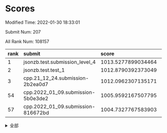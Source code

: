 # Scores

Modified Time: 2022-01-30 18:33:01

Submit Num: 207

All Rank Num: 108157

| rank |               submit               |       score        |       sigma        | pk_num |
| :--- | :--------------------------------- | :----------------- | :----------------- | :----- |
| 1    | jsonzb.test.submission_level_4     | 1013.5277899034464 | 0.8019729914565463 | 2096   |
| 2    | jsonzb.test.test_1                 | 1012.8790392373049 | 0.7633512843060003 | 2087   |
| 3    | cpp.21_12_24.submission-2b2ea0d7   | 1012.0962307135171 | 0.822140231552277  | 2091   |
| 54   | cpp.2022_01_09.submission-5b0e3de2 | 1005.9592167507795 | 0.7184679855378527 | 2087   |
| 57   | cpp.2022_01_09.submission-816672bd | 1004.7327767583903 | 0.7103307989185907 | 2091   |


<details>
<summary>全部</summary>

| rank |                 submit                 |       score        |       sigma        | pk_num |
| :--- | :------------------------------------- | :----------------- | :----------------- | :----- |
| 1    | jsonzb.test.submission_level_4         | 1013.5277899034464 | 0.8019729914565463 | 2096   |
| 2    | jsonzb.test.test_1                     | 1012.8790392373049 | 0.7633512843060003 | 2087   |
| 3    | cpp.21_12_24.submission-2b2ea0d7       | 1012.0962307135171 | 0.822140231552277  | 2091   |
| 4    | gobigger.level_3.submission_level_3_30 | 1011.4067178307921 | 0.759588865251695  | 2092   |
| 5    | gobigger.level_3.submission_level_3_45 | 1011.3993283925986 | 0.7693288309589658 | 2094   |
| 6    | gobigger.level_3.submission_level_3_3  | 1011.2999524359938 | 0.7936424309395096 | 2096   |
| 7    | gobigger.level_3.submission_level_3_10 | 1011.2542920669404 | 0.776448722108376  | 2092   |
| 8    | gobigger.level_3.submission_level_3_22 | 1011.1408438892026 | 0.7643066384779591 | 2094   |
| 9    | gobigger.level_3.submission_level_3_4  | 1010.9194562670054 | 0.758369231278458  | 2086   |
| 10   | gobigger.level_3.submission_level_3_14 | 1010.7131904060201 | 0.7721523065858267 | 2088   |
| 11   | gobigger.level_3.submission_level_3_0  | 1010.6279676530062 | 0.7661014699235799 | 2089   |
| 12   | gobigger.level_3.submission_level_3_48 | 1010.5596115217684 | 0.7509369453448921 | 2091   |
| 13   | gobigger.level_3.submission_level_3_35 | 1010.4562996617015 | 0.7692803017006884 | 2090   |
| 14   | gobigger.level_3.submission_level_3_28 | 1010.423814688401  | 0.771848746488683  | 2091   |
| 15   | gobigger.level_3.submission_level_3_29 | 1010.3351205793358 | 0.7752382165649186 | 2093   |
| 16   | gobigger.level_3.submission_level_3_15 | 1010.3240144282362 | 0.7466466961556901 | 2087   |
| 17   | gobigger.level_3.submission_level_3_5  | 1010.3018047900321 | 0.7516982687922766 | 2091   |
| 18   | gobigger.level_3.submission_level_3_20 | 1010.2994798905252 | 0.7810459772866509 | 2086   |
| 19   | gobigger.level_3.submission_level_3_16 | 1010.1851978347349 | 0.7564930950506736 | 2091   |
| 20   | gobigger.level_3.submission_level_3_8  | 1010.1385193605212 | 0.7721478288510518 | 2090   |
| 21   | gobigger.level_3.submission_level_3_6  | 1010.1013365563972 | 0.7544569723924726 | 2090   |
| 22   | gobigger.level_3.submission_level_3_44 | 1010.0425422780162 | 0.7528975600248103 | 2091   |
| 23   | gobigger.level_3.submission_level_3_39 | 1010.0042178569622 | 0.772448454376313  | 2090   |
| 24   | gobigger.level_3.submission_level_3_33 | 1009.9766188677023 | 0.7495428729074027 | 2093   |
| 25   | gobigger.level_3.submission_level_3_2  | 1009.9588089264761 | 0.753862072182229  | 2089   |
| 26   | gobigger.level_3.submission_level_3_34 | 1009.9562459201164 | 0.759372919466058  | 2093   |
| 27   | gobigger.level_3.submission_level_3_47 | 1009.9273617291053 | 0.7640816686874576 | 2087   |
| 28   | gobigger.level_3.submission_level_3_41 | 1009.888955196921  | 0.7617164394274574 | 2094   |
| 29   | gobigger.level_3.submission_level_3_11 | 1009.7575196456769 | 0.7560061926862554 | 2089   |
| 30   | gobigger.level_3.submission_level_3_26 | 1009.726108328077  | 0.7500679476772258 | 2090   |
| 31   | gobigger.level_3.submission_level_3_21 | 1009.6852760107048 | 0.7639175345143016 | 2089   |
| 32   | gobigger.level_3.submission_level_3_9  | 1009.6301803716063 | 0.7648326212523242 | 2087   |
| 33   | gobigger.level_3.submission_level_3_7  | 1009.6299241574989 | 0.7609249151286335 | 2088   |
| 34   | gobigger.level_3.submission_level_3_31 | 1009.5988883368215 | 0.7600849231123187 | 2086   |
| 35   | gobigger.level_3.submission_level_3_18 | 1009.5661409429664 | 0.7440799766086444 | 2086   |
| 36   | gobigger.level_3.submission_level_3_36 | 1009.5531974890944 | 0.7436768965868492 | 2083   |
| 37   | gobigger.level_3.submission_level_3_32 | 1009.5408188057842 | 0.7628665018372647 | 2087   |
| 38   | gobigger.level_3.submission_level_3_13 | 1009.5283028863937 | 0.7506239001879026 | 2090   |
| 39   | gobigger.level_3.submission_level_3_19 | 1009.4666234044948 | 0.7618604517019053 | 2086   |
| 40   | gobigger.level_3.submission_level_3_25 | 1009.4162830676819 | 0.7634346088500102 | 2092   |
| 41   | gobigger.level_3.submission_level_3_12 | 1009.3391263986438 | 0.7425103474171946 | 2087   |
| 42   | gobigger.level_3.submission_level_3_17 | 1009.3386490601388 | 0.7621769605186399 | 2085   |
| 43   | gobigger.level_3.submission_level_3_24 | 1009.1281076679497 | 0.7625439526133482 | 2087   |
| 44   | gobigger.level_3.submission_level_3_43 | 1009.04800632313   | 0.7417778072654343 | 2088   |
| 45   | gobigger.level_3.submission_level_3_23 | 1009.025964319835  | 0.7510208293935388 | 2092   |
| 46   | gobigger.level_3.submission_level_3_27 | 1008.989607324868  | 0.7401948837655085 | 2085   |
| 47   | gobigger.level_3.submission_level_3_1  | 1008.88537123185   | 0.7401763664627689 | 2089   |
| 48   | gobigger.level_3.submission_level_3_40 | 1008.8722625127018 | 0.7285408668517857 | 2087   |
| 49   | gobigger.level_3.submission_level_3_38 | 1008.8117363439085 | 0.7380214763818448 | 2087   |
| 50   | gobigger.level_3.submission_level_3_46 | 1008.6078735253218 | 0.7577523136215377 | 2087   |
| 51   | gobigger.level_3.submission_level_3_49 | 1008.4007050236054 | 0.7508607565792822 | 2089   |
| 52   | gobigger.level_3.submission_level_3_37 | 1007.91276595087   | 0.7560208194306066 | 2091   |
| 53   | gobigger.level_3.submission_level_3_42 | 1007.7861871577728 | 0.7361276403084954 | 2090   |
| 54   | cpp.2022_01_09.submission-5b0e3de2     | 1005.9592167507795 | 0.7184679855378527 | 2087   |
| 55   | gobigger.level_1.submission_level_1_19 | 1005.1782320249603 | 0.7270159099497321 | 2095   |
| 56   | gobigger.level_1.submission_level_1_34 | 1004.7738871676988 | 0.7287208623453156 | 2088   |
| 57   | cpp.2022_01_09.submission-816672bd     | 1004.7327767583903 | 0.7103307989185907 | 2091   |
| 58   | gobigger.level_1.submission_level_1_20 | 1004.5387180523622 | 0.7133741307070224 | 2088   |
| 59   | gobigger.level_1.submission_level_1_33 | 1004.5252885124207 | 0.723561865141642  | 2092   |
| 60   | gobigger.level_1.submission_level_1_5  | 1004.2864332953367 | 0.7188222268133482 | 2091   |
| 61   | gobigger.level_1.submission_level_1_38 | 1004.1278820675835 | 0.7210671343676344 | 2085   |
| 62   | gobigger.level_1.submission_level_1_27 | 1004.0515127115864 | 0.7239789490546251 | 2089   |
| 63   | gobigger.level_1.submission_level_1_15 | 1003.9729263073342 | 0.716096841912222  | 2091   |
| 64   | gobigger.level_1.submission_level_1_29 | 1003.9604045122975 | 0.7105694248908317 | 2091   |
| 65   | gobigger.level_1.submission_level_1_44 | 1003.9441188751472 | 0.7269120248591227 | 2089   |
| 66   | gobigger.level_1.submission_level_1_24 | 1003.7974948047795 | 0.7110277416558178 | 2089   |
| 67   | gobigger.level_1.submission_level_1_1  | 1003.7880080082365 | 0.7036451877326054 | 2089   |
| 68   | gobigger.level_1.submission_level_1_37 | 1003.7157119714705 | 0.7044393330487366 | 2089   |
| 69   | gobigger.level_1.submission_level_1_17 | 1003.7026134398361 | 0.7163369803575464 | 2088   |
| 70   | gobigger.level_1.submission_level_1_49 | 1003.5947227090984 | 0.7327506016417249 | 2087   |
| 71   | gobigger.level_1.submission_level_1_40 | 1003.5486712870764 | 0.7185922182691078 | 2091   |
| 72   | gobigger.level_1.submission_level_1_23 | 1003.4427018070519 | 0.7257493929491159 | 2089   |
| 73   | gobigger.level_1.submission_level_1_21 | 1003.4085234068565 | 0.7199878832140136 | 2089   |
| 74   | gobigger.level_1.submission_level_1_25 | 1003.4041792671972 | 0.7123972817295015 | 2095   |
| 75   | gobigger.level_1.submission_level_1_30 | 1003.3910166369809 | 0.7187847901946344 | 2096   |
| 76   | gobigger.level_1.submission_level_1_4  | 1003.334966254365  | 0.7112136001961539 | 2088   |
| 77   | gobigger.level_1.submission_level_1_48 | 1003.3249140441395 | 0.7213057798474583 | 2091   |
| 78   | gobigger.level_1.submission_level_1_42 | 1003.2393268547539 | 0.7286772120528594 | 2090   |
| 79   | gobigger.level_1.submission_level_1_16 | 1003.1587298051134 | 0.732366627022905  | 2091   |
| 80   | gobigger.level_1.submission_level_1_43 | 1003.1405526520902 | 0.7042910378138647 | 2095   |
| 81   | gobigger.level_1.submission_level_1_41 | 1003.066877952137  | 0.7146368829226801 | 2088   |
| 82   | gobigger.level_1.submission_level_1_11 | 1003.0618600869332 | 0.711147092878577  | 2088   |
| 83   | gobigger.level_1.submission_level_1_0  | 1003.0371864538511 | 0.7143349836586158 | 2094   |
| 84   | gobigger.level_1.submission_level_1_36 | 1002.9998591884649 | 0.7177357730877836 | 2092   |
| 85   | gobigger.level_1.submission_level_1_35 | 1002.9942058600229 | 0.7165183719419551 | 2088   |
| 86   | gobigger.level_1.submission_level_1_2  | 1002.9812082228864 | 0.7067414748028523 | 2087   |
| 87   | gobigger.level_1.submission_level_1_45 | 1002.9645216953209 | 0.7077931041190226 | 2091   |
| 88   | gobigger.level_1.submission_level_1_39 | 1002.9470741818789 | 0.7128182962364075 | 2092   |
| 89   | gobigger.level_1.submission_level_1_12 | 1002.9208691525304 | 0.7241837724785891 | 2088   |
| 90   | gobigger.level_1.submission_level_1_46 | 1002.9015061616087 | 0.7150639615904786 | 2089   |
| 91   | gobigger.level_1.submission_level_1_14 | 1002.8504709742216 | 0.7107118963485951 | 2091   |
| 92   | gobigger.level_1.submission_level_1_47 | 1002.8430615327245 | 0.7063088520781825 | 2090   |
| 93   | gobigger.level_1.submission_level_1_22 | 1002.7721250918148 | 0.716650847882317  | 2098   |
| 94   | gobigger.level_1.submission_level_1_8  | 1002.6267961741005 | 0.7157185132097135 | 2089   |
| 95   | gobigger.level_1.submission_level_1_9  | 1002.6109862369447 | 0.7118163630625188 | 2088   |
| 96   | gobigger.level_1.submission_level_1_6  | 1002.6041429111406 | 0.7167650225163202 | 2092   |
| 97   | gobigger.level_1.submission_level_1_32 | 1002.5170125244273 | 0.7123682066020407 | 2093   |
| 98   | gobigger.level_1.submission_level_1_26 | 1002.5031394023979 | 0.7142144861451368 | 2094   |
| 99   | gobigger.level_1.submission_level_1_13 | 1002.4225010629916 | 0.719837530470533  | 2091   |
| 100  | gobigger.level_1.submission_level_1_31 | 1002.4133872961318 | 0.708520387250164  | 2088   |
| 101  | gobigger.level_1.submission_level_1_7  | 1002.0598386097081 | 0.7221184107768127 | 2089   |
| 102  | gobigger.level_1.submission_level_1_18 | 1002.0584766198815 | 0.7046379695356899 | 2086   |
| 103  | gobigger.level_1.submission_level_1_10 | 1002.057952811015  | 0.7213760808954034 | 2087   |
| 104  | gobigger.level_1.submission_level_1_3  | 1001.8519058512979 | 0.7209689567668648 | 2092   |
| 105  | gobigger.level_1.submission_level_1_28 | 1001.5498408206969 | 0.7175594504613724 | 2093   |
| 106  | gobigger.random.submission_random_48   | 997.6089091494246  | 0.6989322261542161 | 2091   |
| 107  | gobigger.random.submission_random_46   | 997.0950581314232  | 0.7027031388109789 | 2088   |
| 108  | gobigger.random.submission_random_23   | 996.7954661256106  | 0.6986521090055035 | 2090   |
| 109  | gobigger.random.submission_random_8    | 996.6848742507352  | 0.6983969545668524 | 2090   |
| 110  | gobigger.random.submission_random_42   | 996.6519006176401  | 0.7177760783351346 | 2091   |
| 111  | gobigger.random.submission_random_12   | 996.5715196671597  | 0.6898656818774072 | 2091   |
| 112  | gobigger.random.submission_random_15   | 996.568228018849   | 0.7006501833443024 | 2088   |
| 113  | gobigger.random.submission_random_47   | 996.3875401029989  | 0.7069241736534057 | 2087   |
| 114  | gobigger.random.submission_random_19   | 996.372378995631   | 0.702418592850769  | 2091   |
| 115  | gobigger.random.submission_random_26   | 996.3579774565083  | 0.7065500361138378 | 2090   |
| 116  | gobigger.random.submission_random_27   | 996.3224370485578  | 0.7189744877249291 | 2089   |
| 117  | gobigger.random.submission_random_5    | 996.3034780515641  | 0.7158977368127268 | 2082   |
| 118  | gobigger.random.submission_random_4    | 996.2969008597328  | 0.710329960060725  | 2088   |
| 119  | gobigger.random.submission_random_44   | 996.2134856370443  | 0.7132498243071627 | 2086   |
| 120  | gobigger.random.submission_random_9    | 996.192898242995   | 0.7144986003457674 | 2091   |
| 121  | gobigger.random.submission_random_38   | 996.1033484449539  | 0.7150150356768681 | 2093   |
| 122  | gobigger.random.submission_random_41   | 995.9994584106258  | 0.6966005657935849 | 2094   |
| 123  | gobigger.random.submission_random_20   | 995.9770729736003  | 0.7047647805237787 | 2090   |
| 124  | gobigger.random.submission_random_24   | 995.8887954154839  | 0.7122392747927219 | 2095   |
| 125  | gobigger.random.submission_random_49   | 995.8841089153142  | 0.7184396064306932 | 2093   |
| 126  | gobigger.random.submission_random_6    | 995.8827452831299  | 0.7056954467962022 | 2084   |
| 127  | gobigger.random.submission_random_13   | 995.8799824948503  | 0.7048155589145859 | 2094   |
| 128  | gobigger.random.submission_random_32   | 995.8522675473573  | 0.696171199131198  | 2090   |
| 129  | gobigger.random.submission_random_33   | 995.7985032751686  | 0.7168425921745247 | 2093   |
| 130  | gobigger.random.submission_random_43   | 995.7843494507221  | 0.7124065403655433 | 2091   |
| 131  | gobigger.random.submission_random_29   | 995.7569893640749  | 0.7372996993096321 | 2090   |
| 132  | gobigger.random.submission_random_16   | 995.7547161569548  | 0.7110076060234317 | 2088   |
| 133  | gobigger.random.submission_random_17   | 995.7500261950187  | 0.6987791329874641 | 2088   |
| 134  | gobigger.random.submission_random_21   | 995.739453163979   | 0.7089510294673617 | 2089   |
| 135  | gobigger.random.submission_random_35   | 995.6879119823495  | 0.7062913293904123 | 2094   |
| 136  | gobigger.random.submission_random_36   | 995.6373428503707  | 0.7175124077238981 | 2094   |
| 137  | gobigger.random.submission_random_10   | 995.6006178502003  | 0.7085377122475922 | 2089   |
| 138  | gobigger.random.submission_random_40   | 995.5978813595391  | 0.7153994889273261 | 2093   |
| 139  | gobigger.random.submission_random_0    | 995.5406010722005  | 0.7111842029784131 | 2090   |
| 140  | gobigger.random.submission_random_25   | 995.5339411476373  | 0.7028075014001395 | 2086   |
| 141  | gobigger.random.submission_random_28   | 995.5312937076955  | 0.7152768248539291 | 2091   |
| 142  | gobigger.random.submission_random_34   | 995.5141981574786  | 0.7297116813885528 | 2085   |
| 143  | gobigger.random.submission_random_37   | 995.5025472058     | 0.7071308470879677 | 2090   |
| 144  | gobigger.random.submission_random_3    | 995.4634059799677  | 0.7152791546315893 | 2092   |
| 145  | gobigger.random.submission_random_1    | 995.4567630790509  | 0.7144485201523539 | 2095   |
| 146  | gobigger.random.submission_random_31   | 995.4562058395932  | 0.7111563603812767 | 2091   |
| 147  | gobigger.random.submission_random_11   | 995.4538607150585  | 0.7063258286038876 | 2089   |
| 148  | gobigger.random.submission_random_22   | 995.4198822310508  | 0.7070914038444407 | 2090   |
| 149  | gobigger.random.submission_random_7    | 995.3197883285071  | 0.7100094558841709 | 2096   |
| 150  | gobigger.random.submission_random_45   | 995.2186529330564  | 0.702224559822837  | 2092   |
| 151  | gobigger.random.submission_random_14   | 995.1682551068     | 0.7138191758923057 | 2091   |
| 152  | gobigger.random.submission_random_2    | 995.1456781796072  | 0.7196550748635734 | 2086   |
| 153  | gobigger.random.submission_random_30   | 995.024179638439   | 0.7108971293561018 | 2094   |
| 154  | gobigger.random.submission_random_18   | 994.8981145674729  | 0.7313836149358213 | 2088   |
| 155  | gobigger.random.submission_random_39   | 994.6358692692107  | 0.7016049755401278 | 2088   |
| 156  | gobigger.level_2.submission_level_2_42 | 994.2522291184753  | 0.7316596802679927 | 2094   |
| 157  | gobigger.level_2.submission_level_2_11 | 994.1485625666844  | 0.7163720545858925 | 2092   |
| 158  | gobigger.level_2.submission_level_2_45 | 993.8097945096266  | 0.7268941845266431 | 2097   |
| 159  | gobigger.level_2.submission_level_2_40 | 993.6771866904247  | 0.7345077221678302 | 2088   |
| 160  | gobigger.level_2.submission_level_2_19 | 993.3547428966439  | 0.7413630492355208 | 2091   |
| 161  | gobigger.level_2.submission_level_2_2  | 993.2147068756522  | 0.7352671338573177 | 2090   |
| 162  | gobigger.level_2.submission_level_2_49 | 993.1629609268394  | 0.741963347161356  | 2089   |
| 163  | gobigger.level_2.submission_level_2_15 | 993.1259656146282  | 0.7415527969851341 | 2089   |
| 164  | gobigger.level_2.submission_level_2_41 | 993.1217070257179  | 0.7387151184179397 | 2093   |
| 165  | gobigger.level_2.submission_level_2_34 | 992.9877304212274  | 0.7246859638746913 | 2092   |
| 166  | gobigger.level_2.submission_level_2_46 | 992.9492883092349  | 0.7464414366954427 | 2091   |
| 167  | gobigger.level_2.submission_level_2_28 | 992.916883209677   | 0.7471345600533705 | 2094   |
| 168  | gobigger.level_2.submission_level_2_31 | 992.9079968413456  | 0.7360633931959363 | 2088   |
| 169  | gobigger.level_2.submission_level_2_18 | 992.7695876657069  | 0.7372945916240651 | 2087   |
| 170  | gobigger.level_2.submission_level_2_4  | 992.7233543107945  | 0.7559833410135739 | 2091   |
| 171  | gobigger.level_2.submission_level_2_26 | 992.689455862825   | 0.7299627231046267 | 2097   |
| 172  | gobigger.level_2.submission_level_2_48 | 992.6569187936784  | 0.7451023359266742 | 2093   |
| 173  | gobigger.level_2.submission_level_2_8  | 992.6171583679192  | 0.7408286607055697 | 2083   |
| 174  | gobigger.level_2.submission_level_2_44 | 992.5646195765698  | 0.7267458734702413 | 2094   |
| 175  | gobigger.level_2.submission_level_2_29 | 992.5611331120498  | 0.7484090518348102 | 2092   |
| 176  | gobigger.level_2.submission_level_2_35 | 992.5097138974972  | 0.743852839452557  | 2091   |
| 177  | gobigger.level_2.submission_level_2_39 | 992.3405875228352  | 0.7399679550544168 | 2091   |
| 178  | gobigger.level_2.submission_level_2_33 | 992.3031060649691  | 0.729956022378795  | 2094   |
| 179  | gobigger.level_2.submission_level_2_24 | 992.2160122892249  | 0.7432528201452212 | 2084   |
| 180  | gobigger.level_2.submission_level_2_16 | 992.1144231693835  | 0.7611370644834707 | 2084   |
| 181  | gobigger.level_2.submission_level_2_36 | 992.046763551321   | 0.7384204696488152 | 2088   |
| 182  | gobigger.level_2.submission_level_2_13 | 992.045291407922   | 0.7432359056478587 | 2093   |
| 183  | gobigger.level_2.submission_level_2_38 | 992.0063503993091  | 0.7528849855785545 | 2093   |
| 184  | gobigger.level_2.submission_level_2_7  | 991.9354641240302  | 0.7481894459425381 | 2086   |
| 185  | gobigger.level_2.submission_level_2_12 | 991.9083902965059  | 0.7431252408853037 | 2091   |
| 186  | gobigger.level_2.submission_level_2_21 | 991.8657108872795  | 0.740568052437048  | 2090   |
| 187  | gobigger.level_2.submission_level_2_10 | 991.836817555397   | 0.7526871592857225 | 2091   |
| 188  | gobigger.level_2.submission_level_2_0  | 991.8099442897925  | 0.7419772894393072 | 2095   |
| 189  | gobigger.level_2.submission_level_2_1  | 991.6413054045049  | 0.7560416494980912 | 2093   |
| 190  | gobigger.level_2.submission_level_2_30 | 991.6026690274887  | 0.752427044342717  | 2081   |
| 191  | gobigger.level_2.submission_level_2_23 | 991.5548358763699  | 0.746741612761457  | 2090   |
| 192  | gobigger.level_2.submission_level_2_37 | 991.5066830930704  | 0.7711624585199272 | 2087   |
| 193  | gobigger.level_2.submission_level_2_47 | 991.4674015708468  | 0.7326099904056005 | 2093   |
| 194  | gobigger.level_2.submission_level_2_43 | 991.4580031565513  | 0.7572341446198138 | 2093   |
| 195  | gobigger.level_2.submission_level_2_27 | 991.3914775471627  | 0.7477228120373021 | 2090   |
| 196  | gobigger.level_2.submission_level_2_25 | 991.3712776515612  | 0.7553193154461922 | 2089   |
| 197  | gobigger.level_2.submission_level_2_17 | 991.2008931296989  | 0.7583939723114194 | 2091   |
| 198  | gobigger.level_2.submission_level_2_6  | 991.100642584932   | 0.7585968593098551 | 2088   |
| 199  | gobigger.level_2.submission_level_2_5  | 991.0547585302668  | 0.7691954293944581 | 2087   |
| 200  | gobigger.level_2.submission_level_2_3  | 990.9205189845213  | 0.782152496954905  | 2088   |
| 201  | gobigger.level_2.submission_level_2_9  | 990.6495074920949  | 0.7452642662276906 | 2086   |
| 202  | gobigger.level_2.submission_level_2_22 | 990.5588672304623  | 0.7498687563055549 | 2087   |
| 203  | gobigger.level_2.submission_level_2_20 | 990.5331513721933  | 0.7380040848332151 | 2093   |
| 204  | gobigger.level_2.submission_level_2_32 | 990.4408768656642  | 0.7667238659576001 | 2091   |
| 205  | gobigger.level_2.submission_level_2_14 | 989.8914537325303  | 0.7761084192004739 | 2090   |
| 206  | gobigger.none.submission_none_0        | 977.8648679683064  | 1.3155616529535457 | 2088   |
| 207  | gobigger.none.submission_none_1        | 975.3023457048203  | 1.4904227962765753 | 2090   |

</details>